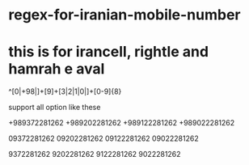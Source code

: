 # regex-for-iranian-mobile-number
# this is for irancell, rightle and hamrah e aval

^[0|+98|\]+[9]+[3|2|1|0|]+[0-9]{8}


support all option like these 

+989372281262
+989202281262
+989122281262
+989022281262

09372281262
09202281262
09122281262
09022281262

9372281262
9202281262
9122281262
9022281262
